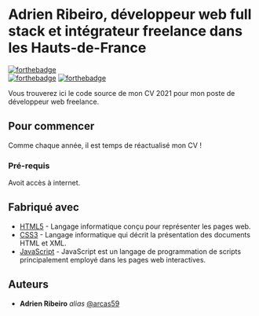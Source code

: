 # Adrien Ribeiro, développeur web full stack et intégrateur freelance dans les Hauts-de-France

[![forthebadge](http://forthebadge.com/images/badges/built-with-love.svg)](http://forthebadge.com)  
[![forthebadge](http://forthebadge.com/images/badges/powered-by-electricity.svg)](http://forthebadge.com)
[![forthebadge](https://forthebadge.com/images/badges/built-by-developers.svg)](http://forthebadge.com)


Vous trouverez ici le code source de mon CV 2021 pour mon poste de développeur web freelance.


## Pour commencer

Comme chaque année, il est temps de réactualisé mon CV !

### Pré-requis

Avoit accès à internet.

## Fabriqué avec

* [HTML5](https://developer.mozilla.org/fr/docs/Web/Guide/HTML/HTML5) - Langage informatique conçu pour représenter les pages web.
* [CSS3](https://developer.mozilla.org/fr/docs/Web/CSS) -  Langage informatique qui décrit la présentation des documents HTML et XML.
* [JavaScript](https://developer.mozilla.org/fr/docs/Web/JavaScript) -  JavaScript est un langage de programmation de scripts principalement employé dans les pages web interactives.

## Auteurs
* **Adrien Ribeiro** _alias_ [@arcas59](https://github.com/arcas59)


